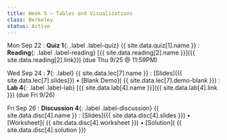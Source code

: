 ```yaml
---
title: Week 5 — Tables and Visualizations
class: Berkeley
status: Active
---
```

Mon Sep 22
: **Quiz 1**{: .label .label-quiz} {{ site.data.quiz[1].name }}
: **Reading**{: .label .label-reading} [{{ site.data.reading[2].name }}]({{ site.data.reading[2].link}}) (due Thu 9/25 @ 11:59PM)

Wed Sep 24
: **7**{: .label} {{ site.data.lec[7].name }} 
    : [Slides]({{ site.data.lec[7].slides}})
      &#8226; [Blank Demo]( {{ site.data.lec[7].demo-blank }})
: **Lab 4**{: .label .label-lab} [{{ site.data.lab[4].name }}]({{ site.data.lab[4].link }}) (due Fri 9/26)

Fri Sep 26
: **Discussion 4**{: .label .label-discussion} {{ site.data.disc[4].name }}
   : [Slides]({{ site.data.disc[4].slides }})
     &#8226; [Worksheet]( {{ site.data.disc[4].worksheet }})
     &#8226; [Solution]( {{ site.data.disc[4].solution }})

